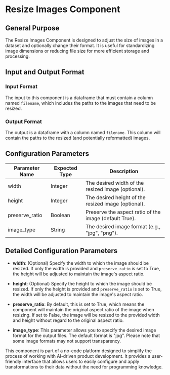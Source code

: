 # Resize Images Component

## General Purpose

The Resize Images Component is designed to adjust the size of images in a dataset and optionally change their format. It is useful for standardizing image dimensions or reducing file size for more efficient storage and processing.

## Input and Output Format

### Input Format

The input to this component is a dataframe that must contain a column named `filename`, which includes the paths to the images that need to be resized.

### Output Format

The output is a dataframe with a column named `filename`. This column will contain the paths to the resized (and potentially reformatted) images.

## Configuration Parameters

| Parameter Name   | Expected Type | Description                                           |
|------------------|---------------|-------------------------------------------------------|
| width            | Integer       | The desired width of the resized image (optional).    |
| height           | Integer       | The desired height of the resized image (optional).   |
| preserve_ratio   | Boolean       | Preserve the aspect ratio of the image (default True).|
| image_type       | String        | The desired image format (e.g., "jpg", "png").        |

## Detailed Configuration Parameters

- **width**: (Optional) Specify the width to which the image should be resized. If only the width is provided and `preserve_ratio` is set to True, the height will be adjusted to maintain the image's aspect ratio.

- **height**: (Optional) Specify the height to which the image should be resized. If only the height is provided and `preserve_ratio` is set to True, the width will be adjusted to maintain the image's aspect ratio.

- **preserve_ratio**: By default, this is set to True, which means the component will maintain the original aspect ratio of the image when resizing. If set to False, the image will be resized to the provided width and height without regard to the original aspect ratio.

- **image_type**: This parameter allows you to specify the desired image format for the output files. The default format is "jpg". Please note that some image formats may not support transparency.

This component is part of a no-code platform designed to simplify the process of working with AI-driven product development. It provides a user-friendly interface that allows users to easily configure and apply transformations to their data without the need for programming knowledge.